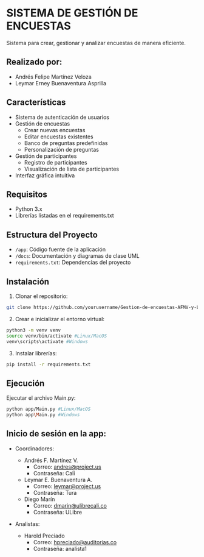 # SISTEMA DE GESTIÓN DE ENCUESTAS
Sistema para crear, gestionar y analizar encuestas de manera eficiente.

## Realizado por:
+ Andrés Felipe Martínez Veloza
+ Leymar Erney Buenaventura Asprilla

## Características
- Sistema de autenticación de usuarios
- Gestión de encuestas
  - Crear nuevas encuestas
  - Editar encuestas existentes
  - Banco de preguntas predefinidas
  - Personalización de preguntas
- Gestión de participantes
  - Registro de participantes
  - Visualización de lista de participantes
- Interfaz gráfica intuitiva

## Requisitos
- Python 3.x
- Librerías listadas en el requirements.txt

## Estructura del Proyecto
- `/app`: Código fuente de la aplicación
- `/docs`: Documentación y diagramas de clase UML
- `requirements.txt`: Dependencias del proyecto

## Instalación
1. Clonar el repositorio:
```bash
git clone https://github.com/yourusername/Gestion-de-encuestas-AFMV-y-LEBA-.git
```

2. Crear e inicializar el entorno virtual: 
```bash
python3 -m venv venv
source venv/bin/activate #Linux/MacOS
venv\scripts\activate #Windows
```

3. Instalar librerías:
```bash
pip install -r requirements.txt
```

## Ejecución
Ejecutar el archivo Main.py:
```bash
python app/Main.py #Linux/MacOS
python app\Main.py #Windows
```

## Inicio de sesión en la app:
- Coordinadores:
  + Andrés F. Martínez V.
    - Correo: andres@project.us
    - Contraseña: Cali
  + Leymar E. Buenaventura A.
    - Correo: leymar@project.us
    - Contraseña: Tura
  + Diego Marín
    - Correo: dmarin@ulibrecali.co
    - Contraseña: ULibre

- Analistas:
  + Harold Preciado
    - Correo: hpreciado@auditorias.co
    - Contraseña: analista1